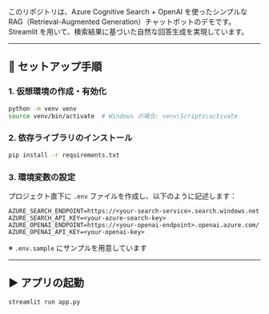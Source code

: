 このリポジトリは、Azure Cognitive Search + OpenAI を使ったシンプルな RAG（Retrieval-Augmented Generation）チャットボットのデモです。  
Streamlit を用いて、検索結果に基づいた自然な回答生成を実現しています。

---

## 🚀 セットアップ手順

### 1. 仮想環境の作成・有効化

```bash
python -m venv venv
source venv/bin/activate  # Windows の場合: venv\Scripts\activate
```

### 2. 依存ライブラリのインストール

```bash
pip install -r requirements.txt
```

### 3. 環境変数の設定

プロジェクト直下に `.env` ファイルを作成し、以下のように記述します：

```env
AZURE_SEARCH_ENDPOINT=https://<your-search-service>.search.windows.net
AZURE_SEARCH_API_KEY=<your-azure-search-key>
AZURE_OPENAI_ENDPOINT=https://<your-openai-endpoint>.openai.azure.com/
AZURE_OPENAI_API_KEY=<your-openai-key>
```

※ `.env.sample` にサンプルを用意しています

---

## ▶️ アプリの起動

```bash
streamlit run app.py
```